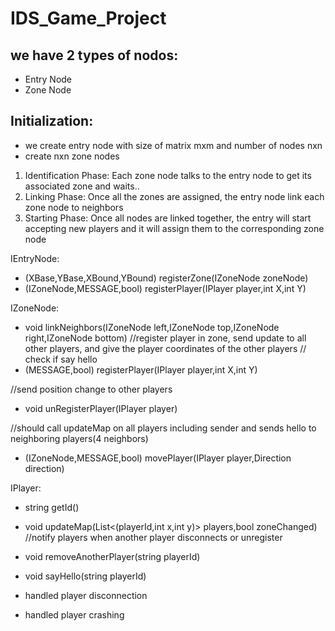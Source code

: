# IDS_Game_Project


## we have 2 types of nodos:
- Entry Node 
- Zone Node

## Initialization:

- we create entry node with size of matrix mxm and number of nodes nxn
- create nxn zone nodes
1. Identification Phase: Each zone node talks to the entry node to get its associated zone and waits..
2. Linking Phase: Once all the zones are assigned, the entry node link each zone node to neighbors 
3. Starting Phase: Once all nodes are linked together, the entry will start accepting new players and it will 
    assign them to the corresponding zone node

IEntryNode: 
- (XBase,YBase,XBound,YBound) registerZone(IZoneNode zoneNode)
- (IZoneNode,MESSAGE,bool) registerPlayer(IPlayer player,int X,int Y)

IZoneNode:
- void linkNeighbors(IZoneNode left,IZoneNode top,IZoneNode right,IZoneNode bottom)
//register player in zone, send update to all other players, and give the player coordinates of the other players
// check if say hello
- (MESSAGE,bool) registerPlayer(IPlayer player,int X,int Y)

//send position change to other players
- void unRegisterPlayer(IPlayer player)

//should call updateMap on all players including sender and sends hello to neighboring players(4 neighbors)
- (IZoneNode,MESSAGE,bool) movePlayer(IPlayer player,Direction direction) 

IPlayer:
- string getId()

- void updateMap(List<(playerId,int x,int y)> players,bool zoneChanged)
//notify players when another player disconnects or unregister
- void removeAnotherPlayer(string playerId)
- void sayHello(string playerId)


- handled player disconnection
- handled player crashing
